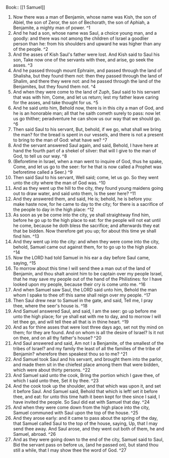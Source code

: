  Book:: [[1 Samuel]]
 1. Now there was a man of Benjamin, whose name was Kish, the son of Abiel, the son of Zeror, the son of Bechorath, the son of Aphiah, a Benjamite, a mighty man of power. ^1
 2. And he had a son, whose name was Saul, a choice young man, and a goodly: and there was not among the children of Israel a goodlier person than he: from his shoulders and upward he was higher than any of the people. ^2
 3. And the asses of Kish Saul's father were lost. And Kish said to Saul his son, Take now one of the servants with thee, and arise, go seek the asses. ^3
 4. And he passed through mount Ephraim, and passed through the land of Shalisha, but they found them not: then they passed through the land of Shalim, and there they were not: and he passed through the land of the Benjamites, but they found them not. ^4
 5. And when they were come to the land of Zuph, Saul said to his servant that was with him, Come, and let us return; lest my father leave caring for the asses, and take thought for us. ^5
 6. And he said unto him, Behold now, there is in this city a man of God, and he is an honorable man; all that he saith cometh surely to pass: now let us go thither; peradventure he can show us our way that we should go. ^6
 7. Then said Saul to his servant, But, behold, if we go, what shall we bring the man? for the bread is spent in our vessels, and there is not a present to bring to the man of God: what have we? ^7
 8. And the servant answered Saul again, and said, Behold, I have here at hand the fourth part of a shekel of silver: that will I give to the man of God, to tell us our way. ^8
 9. (Beforetime in Israel, when a man went to inquire of God, thus he spake, Come, and let us go to the seer: for he that is now called a Prophet was beforetime called a Seer.) ^9
 10. Then said Saul to his servant, Well said; come, let us go. So they went unto the city where the man of God was. ^10
 11. And as they went up the hill to the city, they found young maidens going out to draw water, and said unto them, Is the seer here? ^11
 12. And they answered them, and said, He is; behold, he is before you: make haste now, for he came to day to the city; for there is a sacrifice of the people to day in the high place: ^12
 13. As soon as ye be come into the city, ye shall straightway find him, before he go up to the high place to eat: for the people will not eat until he come, because he doth bless the sacrifice; and afterwards they eat that be bidden. Now therefore get you up; for about this time ye shall find him. ^13
 14. And they went up into the city: and when they were come into the city, behold, Samuel came out against them, for to go up to the high place. ^14
 15. Now the LORD had told Samuel in his ear a day before Saul came, saying, ^15
 16. To morrow about this time I will send thee a man out of the land of Benjamin, and thou shalt anoint him to be captain over my people Israel, that he may save my people out of the hand of the Philistines: for I have looked upon my people, because their cry is come unto me. ^16
 17. And when Samuel saw Saul, the LORD said unto him, Behold the man whom I spake to thee of! this same shall reign over my people. ^17
 18. Then Saul drew near to Samuel in the gate, and said, Tell me, I pray thee, where the seer's house is. ^18
 19. And Samuel answered Saul, and said, I am the seer: go up before me unto the high place; for ye shall eat with me to day, and to morrow I will let thee go, and will tell thee all that is in thine heart. ^19
 20. And as for thine asses that were lost three days ago, set not thy mind on them; for they are found. And on whom is all the desire of Israel? Is it not on thee, and on all thy father's house? ^20
 21. And Saul answered and said, Am not I a Benjamite, of the smallest of the tribes of Israel? and my family the least of all the families of the tribe of Benjamin? wherefore then speakest thou so to me? ^21
 22. And Samuel took Saul and his servant, and brought them into the parlor, and made them sit in the chiefest place among them that were bidden, which were about thirty persons. ^22
 23. And Samuel said unto the cook, Bring the portion which I gave thee, of which I said unto thee, Set it by thee. ^23
 24. And the cook took up the shoulder, and that which was upon it, and set it before Saul. And Samuel said, Behold that which is left! set it before thee, and eat: for unto this time hath it been kept for thee since I said, I have invited the people. So Saul did eat with Samuel that day. ^24
 25. And when they were come down from the high place into the city, Samuel communed with Saul upon the top of the house. ^25
 26. And they arose early: and it came to pass about the spring of the day, that Samuel called Saul to the top of the house, saying, Up, that I may send thee away. And Saul arose, and they went out both of them, he and Samuel, abroad. ^26
 27. And as they were going down to the end of the city, Samuel said to Saul, Bid the servant pass on before us, (and he passed on), but stand thou still a while, that I may show thee the word of God. ^27
